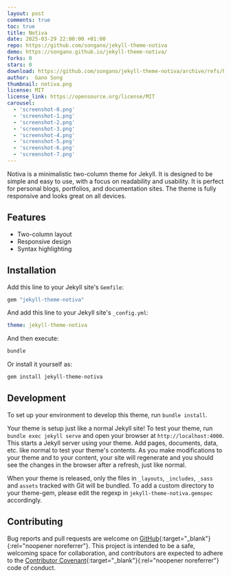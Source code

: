 ```yaml
---
layout: post
comments: true
toc: true
title: Notiva
date: 2025-03-29 22:00:00 +01:00
repo: https://github.com/songano/jekyll-theme-notiva
demo: https://songano.github.io/jekyll-theme-notiva/
forks: 0
stars: 0
download: https://github.com/songano/jekyll-theme-notiva/archive/refs/heads/main.zip
author:  Gano Song
thumbnail: notiva.png
license: MIT
license_link: https://opensource.org/license/MIT
carousel:
  - 'screenshot-0.png'
  - 'screenshot-1.png'
  - 'screenshot-2.png'
  - 'screenshot-3.png'
  - 'screenshot-4.png'
  - 'screenshot-5.png'
  - 'screenshot-6.png'
  - 'screenshot-7.png'
---
```


Notiva is a minimalistic two-column theme for Jekyll. It is designed to be simple and easy to use, with a focus on readability and usability.
It is perfect for personal blogs, portfolios, and documentation sites. The theme is fully responsive and looks great on all devices.

## Features

- Two-column layout
- Responsive design
- Syntax highlighting

## Installation

Add this line to your Jekyll site's `Gemfile`:

```ruby
gem "jekyll-theme-notiva"
```

And add this line to your Jekyll site's `_config.yml`:

```yaml
theme: jekyll-theme-notiva
```

And then execute:

```bash
bundle
```

Or install it yourself as:

```bash
gem install jekyll-theme-notiva
```

## Development

To set up your environment to develop this theme, run `bundle install`.

Your theme is setup just like a normal Jekyll site! To test your theme, run `bundle exec jekyll serve` and open your browser at `http://localhost:4000`. This starts a Jekyll server using your theme. Add pages, documents, data, etc. like normal to test your theme's contents. As you make modifications to your theme and to your content, your site will regenerate and you should see the changes in the browser after a refresh, just like normal.

When your theme is released, only the files in `_layouts`, `_includes`, `_sass` and `assets` tracked with Git will be bundled.
To add a custom directory to your theme-gem, please edit the regexp in `jekyll-theme-notiva.gemspec` accordingly.

## Contributing

Bug reports and pull requests are welcome on [GitHub](https://github.com/[USERNAME]/jekyll-theme-notiva){:target="_blank"}{:rel="noopener noreferrer"}. This project is intended to be a safe, welcoming space for collaboration, and contributors are expected to adhere to the [Contributor Covenant](https://www.contributor-covenant.org/){:target="_blank"}{:rel="noopener noreferrer"} code of conduct.

